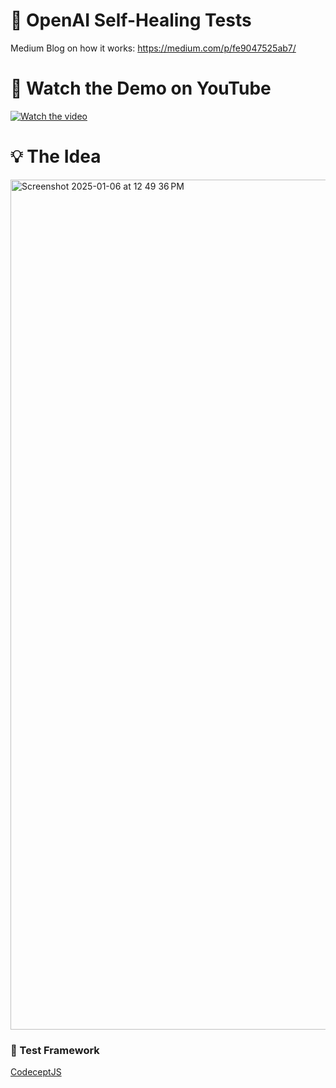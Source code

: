 
# 🦾 OpenAI Self-Healing Tests
Medium Blog on how it works: https://medium.com/p/fe9047525ab7/

# 🎥 Watch the Demo on YouTube
[![Watch the video](https://img.youtube.com/vi/7n2yBFmgHVk/hqdefault.jpg)](https://www.youtube.com/watch?v=7n2yBFmgHVk)

# 💡 The Idea 
<img width="1360" alt="Screenshot 2025-01-06 at 12 49 36 PM" src="https://github.com/user-attachments/assets/f37dba8c-fdfd-44e0-be51-1fa0544a2dfa" />

### 🤝 Test Framework
[CodeceptJS](https://codecept.io/)
